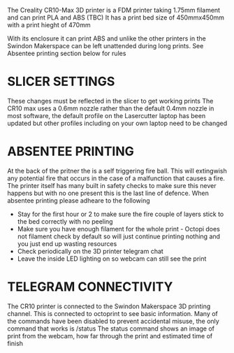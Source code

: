 The Creality CR10-Max 3D printer is a FDM printer taking 1.75mm filament and can print PLA and ABS (TBC)
It has a print bed size of 450mmx450mm with a print hieght of 470mm 

With its enclosure it can print ABS and unlike the other printers in the Swindon Makerspace can be left unattended during long prints. See Absentee printing section below for rules

# SLICER SETTINGS
These changes must be reflected in the slicer to get working prints
The CR10 max uses a 0.6mm nozzle rather than the default 0.4mm nozzle in most software, the default profile on the Lasercutter laptop has been updated but other profiles including on your own laptop need to be changed

# ABSENTEE PRINTING 
At the back of the pritner the is a self triggering fire ball. This will extingwish any potential fire that occurs in the case of a malfunction that causes a fire. The printer itself has many built in safety checks to make sure this never happens but with no one present this is the last line of defence.
When absentee printing please adheare to the following
* Stay for the first hour or 2 to make sure the fire couple of layers stick to the bed correctly with no peeling
* Make sure you have enough filament for the whole print - Octopi does not filament check by default so will just continue printing nothing and you just end up wasting resources
* Check periodically on the 3D printer telegram chat
* Leave the inside LED lighting on so webcam can still see the print


# TELEGRAM CONNECTIVITY
The CR10 printer is connected to the Swindon Makerspace 3D printing channel. This is connected to octoprint to see basic information.
Many of the commands have been disabled to prevent accidental misuse, the only command that works is /status
The status command shows an image of print from the webcam, how far through the print and estimated time of finish
